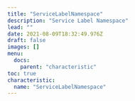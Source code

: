 ```yaml
---
title: "ServiceLabelNamespace"
description: "Service Label Namespace"
lead: ""
date: 2021-08-09T18:32:49.976Z
draft: false
images: []
menu:
  docs:
    parent: "characteristic"
toc: true
characteristic:
  name: "ServiceLabelNamespace"
---
```

